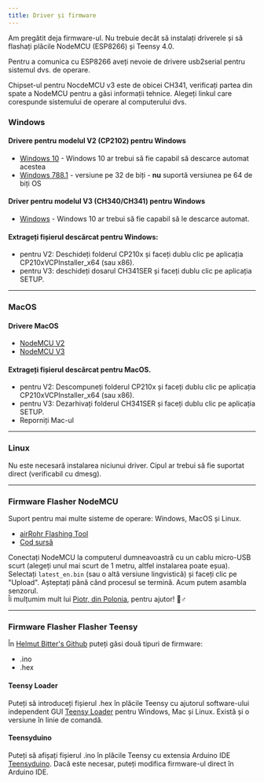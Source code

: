 ```yaml
---
title: Driver și firmware
---
```


Am pregătit deja firmware-ul. Nu trebuie decât să instalați driverele și să flashați plăcile NodeMCU (ESP8266) și Teensy 4.0.

Pentru a comunica cu ESP8266 aveți nevoie de drivere usb2serial pentru sistemul dvs. de operare.

Chipset-ul pentru NocdeMCU v3 este de obicei CH341, verificați partea din spate a NodeMCU pentru a găsi informații tehnice. Alegeți linkul care corespunde sistemului de operare al computerului dvs.

### Windows

#### Drivere pentru modelul V2 (CP2102) pentru Windows
* [Windows 10](https://www.silabs.com/documents/public/software/CP210x_Universal_Windows_Driver.zip) - Windows 10 ar trebui să fie capabil să descarce automat acestea
* [Windows 788.1](https://www.silabs.com/documents/public/software/CP210x_Windows_Drivers.zip) - versiune pe 32 de biți - **nu** suportă versiunea pe 64 de biți OS

#### Driver pentru modelul V3 (CH340/CH341) pentru Windows
* [Windows](http://www.wch.cn/downloads/file/5.html) - Windows 10 ar trebui să fie capabil să le descarce automat.

#### Extrageți fișierul descărcat pentru Windows:
* pentru V2: Deschideți folderul CP210x și faceți dublu clic pe aplicația CP210xVCPInstaller_x64 (sau x86).
* pentru V3: deschideți dosarul CH341SER și faceți dublu clic pe aplicația SETUP.

---

### MacOS

#### Drivere MacOS
* [NodeMCU V2](https://www.silabs.com/documents/public/software/Mac_OSX_VCP_Driver.zip)
* [NodeMCU V3](http://www.wch.cn/downloads/file/178.html)

#### Extrageți fișierul descărcat pentru MacOS.
* pentru V2: Descompuneți folderul CP210x și faceți dublu clic pe aplicația CP210xVCPInstaller_x64 (sau x86).
* pentru V3: Dezarhivați folderul CH341SER și faceți dublu clic pe aplicația SETUP.
* Reporniți Mac-ul

---

### Linux
Nu este necesară instalarea niciunui driver. Cipul ar trebui să fie suportat direct (verificabil cu dmesg).

---
### Firmware Flasher NodeMCU
Suport pentru mai multe sisteme de operare: Windows, MacOS și Linux.

* [airRohr Flashing Tool](http://firmware.sensor.community/airrohr/flashing-tool/)
* [Cod sursă](https://github.com/opendata-stuttgart/airrohr-firmware-flasher/)

Conectați NodeMCU la computerul dumneavoastră cu un cablu micro-USB scurt (alegeți unul mai scurt de 1 metru, altfel instalarea poate eșua). Selectați `latest_en.bin` (sau o altă versiune lingvistică) și faceți clic pe "Upload".
Așteptați până când procesul se termină. Acum putem asambla senzorul.
<br>
Îi mulțumim mult lui [Piotr, din Polonia](https://dropbox.inf.re), pentru ajutor! 🙋♂️

---
### Firmware Flasher Flasher Teensy
În [Helmut Bitter's Github](https://github.com/hbitter/DNMS/tree/master/Firmware) puteți găsi două tipuri de firmware:
* .ino
* .hex

#### Teensy Loader
Puteți să introduceți fișierul .hex în plăcile Teensy cu ajutorul software-ului independent GUI [Teensy Loader](https://www.pjrc.com/teensy/loader.html) pentru Windows, Mac și Linux.
Există și o versiune în linie de comandă.

#### Teensyduino
Puteți să afișați fișierul .ino în plăcile Teensy cu extensia Arduino IDE [Teensyduino](https://www.pjrc.com/teensy/teensyduino.html).
Dacă este necesar, puteți modifica firmware-ul direct în Arduino IDE.

